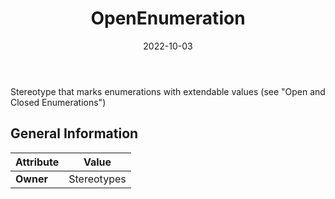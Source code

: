﻿---
title: OpenEnumeration
toc: false
type: specs
date: "2022-10-03"
draft: false
specification: VEC
version: 2.0.1
documentType: "Recommendation"
elementType: Class
classes:
  - OpenEnumeration
menu_name: vec-2.0.1
---
Stereotype that marks enumerations with extendable values&#160;(see &quot;Open and Closed&#160;Enumerations&quot;)

## General Information

| Attribute               | Value |
|-------------------------|-------|
| **Owner**               | Stereotypes |
